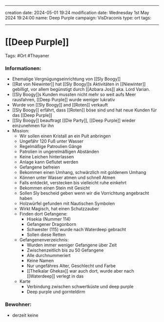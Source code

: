 
---
creation date: 2024-05-01 19:24 
modification date: Wednesday 1st May 2024 19:24:00 
name: Deep Purple 
campaign: VisDraconis
type: ort
tags:

--- 

# [[Deep Purple]]

Tags: #Ort #Thayaner 

### Informationen:
- Ehemalige Vergnügungseinrichtung von [[Sly Boogy]]
- [[Rat von Niewinter]] hat [[Sly Boogy]]s Aktivitäten in [[Niewinter]] gebilligt, vor allem begünstigt durch [[Azbara Jos]] aka. Lord Varian.
- [[Sly Boogy]]s Kunden mussten nicht mehr so weit aufs Meer rausfahren, [[Deep Purple]] wurde weniger lukrativ
- Wurde von [[Sly Boogy]] and [[Roten]] verkauft
- [[Sly Boogy]] erfährt, dass [[Roten]] böse sind und hat neue Kunden für das [[Deep Purple]]
- [[Sly Boogy]] beauftragt [[Die Party]], [[Deep Purple]] wieder einzunehmen für ihn
- Mission:
	- Wir sollen einen Kristall an ein Pult anbringen
	- Ungefähr 120 Fuß unter Wasser
	- Regelmäßige Patroulien Gänge
	- Patrolien in ungerelmäßigen Abständen
	- Keine Leichen hinterlassen
	- Anlage kann Geflutet werden
	- Gefangene befreien
	- Bekommen einen Umhang, schwärzlich mit goldenem Umhang
	- Können unter Wasser atmen und schnell Atmen
	- Falls entdeckt, verstecken bis vielleicht ruhe einkehrt
	- Bekommen einen Stein mit Gesicht
	- Sollen Sly bescheid geben wenn wir die Vorrichtung angebracht haben
	- Holzwürfel gefunden mit Nautischen Symbolen
	- Wirkt Magisch, hat einen Schutzzauber
	- Finden dort Gefangene:
		- Hisekia (Nummer 114)
		- Gefangener Dragonborn
		- Schwester (115) wurde nach Waterdeep gebracht
		- Sollen diese Retten
	- Gefangenenverzeichnis:
		- Wurden immer weniger Gefangene über Zeit
		- Zwischenzeitlich bis zu 50 Gefangene
		- Alle durchnummeriert
		- Keine Namen
		- Nur ungefähres Alter, Geschlecht und Farbe
		- [[Thelkalar Ghekax]] war auch dort, wurde aber nach [[Waterdeep]] verlegt in das 
	- Karte
		- Verbindung zwischen schwertküste und deep purple
		- Deep purple und gornteldirm


### Bewohner:
- derzeit keine

